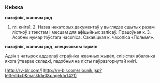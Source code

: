 ### Кніжка
**назоўнік, жаночы род**

1. гл. кніга1. 2. Назва некаторых дакументаў у выглядзе сшытых разам лісткоў з тэкстам і месцам для афіцыйных запісаў. Працоўная к. 3. Асобны нумар тоўстага часопіса. Сакавіцкая к. часопіса «Полымя».

**назоўнік, жаночы род, спецыяльны тэрмін**

Адзін з чатырох аддзелаў страўніка жвачных жывёл, слізістая абалонка якога ўтварае складкі, падобныя на лісты паўразгорнутай кнігі.

<a rel="author">[http://rv-blr.com/](http://rv-blr.com/slounik.jsp?letterId=0&maskId=0&pageId=1421)</a>
